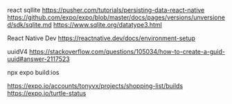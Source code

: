

react sqllite
https://pusher.com/tutorials/persisting-data-react-native
https://github.com/expo/expo/blob/master/docs/pages/versions/unversioned/sdk/sqlite.md
https://www.sqlite.org/datatype3.html

React Native Dev
https://reactnative.dev/docs/environment-setup

uuidV4
https://stackoverflow.com/questions/105034/how-to-create-a-guid-uuid#answer-2117523


npx expo build:ios

https://expo.io/accounts/tonyvx/projects/shopping-list/builds
https://expo.io/turtle-status
